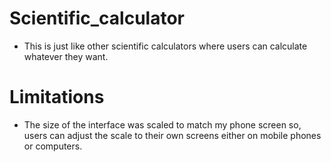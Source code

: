 # Scientific_calculator
- This is just like other scientific calculators where users can calculate whatever they want.
# Limitations
 - The size of the interface was scaled to match my phone screen so, users can adjust the scale to their own screens either on mobile phones or computers.
